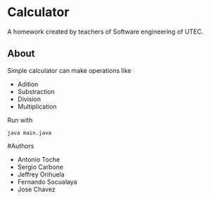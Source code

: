 # Calculator

A homework created by teachers of Software engineering of UTEC.


## About

Simple calculator can make operations like

  * Adition
  * Substraction
  * Division
  * Multiplication
  
  
Run with

```
java main.java
```

#Authors

  * Antonio Toche
  * Sergio Carbone
  * Jeffrey Orihuela
  * Fernando Socualaya
  * Jose Chavez


